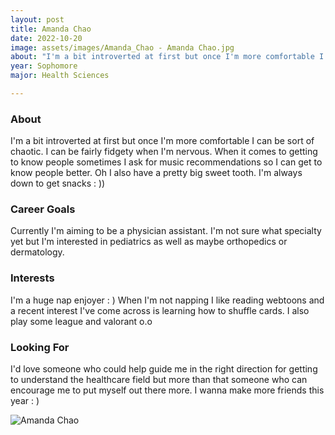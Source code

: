 ```yaml
---
layout: post
title: Amanda Chao 
date: 2022-10-20
image: assets/images/Amanda_Chao - Amanda Chao.jpg
about: "I'm a bit introverted at first but once I'm more comfortable I can be sort of chaotic. I can be fairly fidgety when I'm nervous. When it comes to getting to know people sometimes I ask for music recommendations so I can get to know people better. Oh I also have a pretty big sweet tooth. I'm always down to get snacks : ))"
year: Sophomore
major: Health Sciences

---
```


### About

I'm a bit introverted at first but once I'm more comfortable I can be sort of chaotic. I can be fairly fidgety when I'm nervous. When it comes to getting to know people sometimes I ask for music recommendations so I can get to know people better. Oh I also have a pretty big sweet tooth. I'm always down to get snacks : ))

### Career Goals

Currently I'm aiming to be a physician assistant. I'm not sure what specialty yet but I'm interested in pediatrics as well as maybe orthopedics or dermatology.

### Interests

I'm a huge nap enjoyer : ) When I'm not napping I like reading webtoons and a recent interest I've come across is learning how to shuffle cards. I also play some league and valorant o.o

### Looking For

I'd love someone who could help guide me in the right direction for getting to understand the healthcare field but more than that someone who can encourage me to put myself out there more. I wanna make more friends this year : )

<div class="text-center my-5">
    <img src="https://sase-drexel.github.io/mentorship-2021/assets/images/Amanda_Chao.jpg" alt="Amanda Chao" class="rounded post-img" />
</div>
